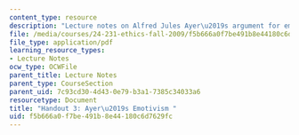 ```yaml
---
content_type: resource
description: "Lecture notes on Alfred Jules Ayer\u2019s argument for emotivism."
file: /media/courses/24-231-ethics-fall-2009/f5b666a0f7be491b8e44180c6d7629fc_MIT24_231F09_lec04.pdf
file_type: application/pdf
learning_resource_types:
- Lecture Notes
ocw_type: OCWFile
parent_title: Lecture Notes
parent_type: CourseSection
parent_uid: 7c93cd30-4d43-0e79-b3a1-7385c34033a6
resourcetype: Document
title: "Handout 3: Ayer\u2019s Emotivism "
uid: f5b666a0-f7be-491b-8e44-180c6d7629fc
---
```

